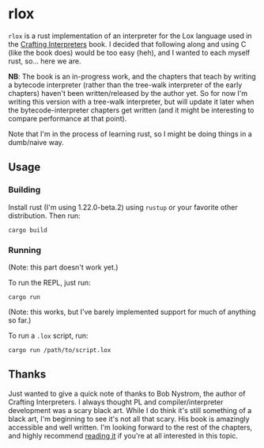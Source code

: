 # rlox

`rlox` is a rust implementation of an interpreter for the Lox language
used in the [Crafting Interpreters][ci] book.  I decided that following
along and using C (like the book does) would be too easy (heh), and I
wanted to each myself rust, so... here we are.

**NB**: The book is an in-progress work, and the chapters that teach by
writing a bytecode interpreter (rather than the tree-walk interpreter of
the early chapters) haven't been written/released by the author yet.  So
for now I'm writing this version with a tree-walk interpreter, but will
update it later when the bytecode-interpreter chapters get written (and
it might be interesting to compare performance at that point).

Note that I'm in the process of learning rust, so I might be doing
things in a dumb/naive way.

## Usage

### Building

Install rust (I'm using 1.22.0-beta.2) using `rustup` or your favorite
other distribution.  Then run:

```
cargo build
```

### Running

(Note: this part doesn't work yet.)

To run the REPL, just run:

```
cargo run
```

(Note: this works, but I've barely implemented support for much of
anything so far.)

To run a `.lox` script, run:

```
cargo run /path/to/script.lox
```

## Thanks

Just wanted to give a quick note of thanks to Bob Nystrom, the author of
Crafting Interpreters.  I always thought PL and compiler/interpreter
development was a scary black art.  While I do think it's still
something of a black art, I'm beginning to see it's not all that scary.
His book is amazingly accessible and well written.  I'm looking forward
to the rest of the chapters, and highly recommend [reading it][ci] if
you're at all interested in this topic.

[ci]: https://www.craftinginterpreters.com/
